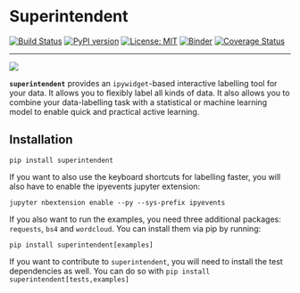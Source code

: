 # Superintendent

[![Build Status](https://travis-ci.org/janfreyberg/superintendent.svg?branch=master)](https://travis-ci.org/janfreyberg/superintendent)
[![PyPI version](https://badge.fury.io/py/superintendent.svg)](https://badge.fury.io/py/superintendent)
[![License: MIT](https://img.shields.io/badge/License-MIT-yellow.svg)](https://opensource.org/licenses/MIT)
[![Binder](https://mybinder.org/badge.svg)](https://mybinder.org/v2/gh/janfreyberg/superintendent/master)
[![Coverage Status](https://coveralls.io/repos/github/janfreyberg/superintendent/badge.svg)](https://coveralls.io/github/janfreyberg/superintendent)


---

![](logo.png)

**`superintendent`** provides an `ipywidget`-based interactive labelling tool for your data. It allows you to flexibly label all kinds of data. It also allows you to combine your data-labelling task with a statistical or machine learning model to enable quick and practical active learning.

## Installation

```
pip install superintendent
```

If you want to also use the keyboard shortcuts for labelling faster, you will
also have to enable the ipyevents jupyter extension:

```
jupyter nbextension enable --py --sys-prefix ipyevents
```

If you also want to run the examples, you need three additional packages: `requests`, `bs4` and `wordcloud`. You can install them via pip by running:

```
pip install superintendent[examples]
```

If you want to contribute to `superintendent`, you will need to install the test dependencies as well. You can do so with `pip install superintendent[tests,examples]`
